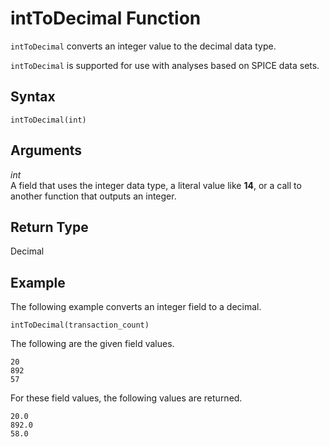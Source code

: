 # intToDecimal Function<a name="intToDecimal-function"></a>

`intToDecimal` converts an integer value to the decimal data type\.

`intToDecimal` is supported for use with analyses based on SPICE data sets\.

## Syntax<a name="intToDecimal-function-syntax"></a>

```
intToDecimal(int)
```

## Arguments<a name="intToDecimal-function-arguments"></a>

 *int*   
A field that uses the integer data type, a literal value like **14**, or a call to another function that outputs an integer\.

## Return Type<a name="intToDecimal-function-return-type"></a>

Decimal

## Example<a name="intToDecimal-function-example"></a>

The following example converts an integer field to a decimal\.

```
intToDecimal(transaction_count)
```

The following are the given field values\.

```
20
892
57
```

For these field values, the following values are returned\.

```
20.0
892.0
58.0
```